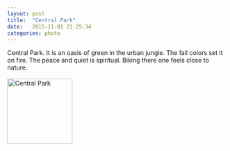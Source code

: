 ```yaml
---
layout: post
title:  "Central Park"
date:   2015-11-01 21:25:34
categories: photo
---
```

Central Park. It is an oasis of green in the urban jungle. The fall colors set it on fire. The peace and quiet is spiritual. Biking there one feels close to nature. 
<br><br>
<img class="myImg" src="{{site.baseurl}}/assets/IMG_4343.jpg" alt="Central Park " width="150" height="150">
<br>
